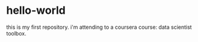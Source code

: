 # hello-world
this is my first repository.
i'm attending to a coursera course: data scientist toolbox.
